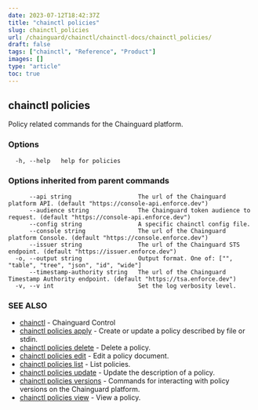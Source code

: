 ```yaml
---
date: 2023-07-12T18:42:37Z
title: "chainctl policies"
slug: chainctl_policies
url: /chainguard/chainctl/chainctl-docs/chainctl_policies/
draft: false
tags: ["chainctl", "Reference", "Product"]
images: []
type: "article"
toc: true
---
```

## chainctl policies

Policy related commands for the Chainguard platform.

### Options

```
  -h, --help   help for policies
```

### Options inherited from parent commands

```
      --api string                   The url of the Chainguard platform API. (default "https://console-api.enforce.dev")
      --audience string              The Chainguard token audience to request. (default "https://console-api.enforce.dev")
      --config string                A specific chainctl config file.
      --console string               The url of the Chainguard platform Console. (default "https://console.enforce.dev")
      --issuer string                The url of the Chainguard STS endpoint. (default "https://issuer.enforce.dev")
  -o, --output string                Output format. One of: ["", "table", "tree", "json", "id", "wide"]
      --timestamp-authority string   The url of the Chainguard Timestamp Authority endpoint. (default "https://tsa.enforce.dev")
  -v, --v int                        Set the log verbosity level.
```

### SEE ALSO

* [chainctl](/chainguard/chainctl/chainctl-docs/chainctl/)	 - Chainguard Control
* [chainctl policies apply](/chainguard/chainctl/chainctl-docs/chainctl_policies_apply/)	 - Create or update a policy described by file or stdin.
* [chainctl policies delete](/chainguard/chainctl/chainctl-docs/chainctl_policies_delete/)	 - Delete a policy.
* [chainctl policies edit](/chainguard/chainctl/chainctl-docs/chainctl_policies_edit/)	 - Edit a policy document.
* [chainctl policies list](/chainguard/chainctl/chainctl-docs/chainctl_policies_list/)	 - List policies.
* [chainctl policies update](/chainguard/chainctl/chainctl-docs/chainctl_policies_update/)	 - Update the description of a policy.
* [chainctl policies versions](/chainguard/chainctl/chainctl-docs/chainctl_policies_versions/)	 - Commands for interacting with policy versions on the Chainguard platform.
* [chainctl policies view](/chainguard/chainctl/chainctl-docs/chainctl_policies_view/)	 - View a policy.

